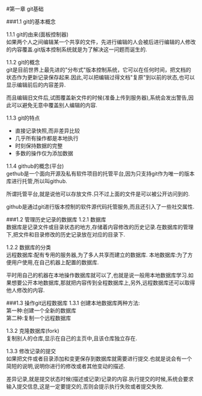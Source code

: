 #第一章 git基础

###1.1 git的基本概念

1.1.1 git的由来(面板控制器)  
如果两个人之间编辑某一个共享的文件，先进行编辑的人会被后进行编辑的人修改的内容覆盖.git版本控制系统就是为了解决这一问题而诞生的.

1.1.2 git的概念  
git是目前世界上最先进的"分布式"版本控制系统，它可以在任何时间，把文档的状态作为更新记录保存起来.因此,可以把编辑过得文档"复原"到以前的状态,也可以显示编辑前后的内容差异.

而且编辑旧文件后,试图覆盖新文件的时候(准备上传到服务器),系统会发出警告,因此可以避免无意中覆盖别人编辑的内容.

1.1.3 git的特点  
- 直接记录快照,而非差异比较   
- 几乎所有操作都是本地执行   
- 时刻保持数据的完整  
- 多数的操作仅为添加数据

1.1.4 github的概念(平台)  
gethub是一个面向开源及私有软件项目的托管平台,因为只支持git作为唯一的版本库进行托管,所以叫github.

所谓托管平台,就是说他可以存放文件.只不过上面的文件是可以被公开访问到的.

github是通过git进行版本控制的软件源代码托管服务,而且还引入了一些社交属性.

###1.2 管理历史记录的数据库
1.2.1 数据库  
数据库是记录文件或目录状态的地方,存储着内容修改的历史记录.在数据库的管理下,把文件和目录修改的历史记录放在对应的目录下.

1.2.2 数据库的分类  
远程数据库:配有专用的服务器,为了多人共享而建立的数据库.
本地数据库:为了方便用户使用,在自己机器上配置的数据库.

平时用自己的机器在本地操作数据库就可以了,也就是说一般用本地数据库学习.如果想要公开本地数据库,那就把内容传到全程数据库上,另外,远程数据库还可以取得他人修改的内容.

###1.3 操作git远程数据库
1.3.1 创建本地数据库两种方法:  
第一种:创建一个全新的数据库  
第二种:复制一个远程数据库

1.3.2 克隆数据库(fork)  
复制别人的仓库,显示在自己的主页中,且该仓库独立存在.

1.3.3 修改记录的提交  
如果把文件或者目录添加和变更保存到数据库就需要进行提交.也就是说会有一个简短的说明,说明你进行的修改或者其他变动的描述.

差异记录,就是提交状态时候(描述或记录)记录的内容.执行提交的时候,系统会要求输入提交信息,这是一定要提交的,否则会提示执行失败或者提交失败.